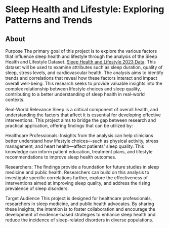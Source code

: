 # Sleep Health and Lifestyle: Exploring Patterns and Trends

## About 

Purpose
The primary goal of this project is to explore the various factors that influence sleep health and lifestyle through the analysis of the Sleep Health and Lifestyle Dataset. [Sleep Health and Lifestyle 2023 Data](https://www.kaggle.com/datasets/uom190346a/sleep-health-and-lifestyle-dataset):  This dataset will be used to examine attributes such as sleep duration, quality of sleep, stress levels, and cardiovascular health. The analysis aims to identify trends and correlations that reveal how these factors interact and impact overall well-being. This research seeks to provide valuable insights into the complex relationship between lifestyle choices and sleep quality, contributing to a better understanding of sleep health in real-world contexts.

Real-World Relevance
Sleep is a critical component of overall health, and understanding the factors that affect it is essential for developing effective interventions. This project aims to bridge the gap between research and practical application, offering findings that can be utilized by:

Healthcare Professionals: Insights from the analysis can help clinicians better understand how lifestyle choices—such as physical activity, stress management, and heart health—affect patients' sleep quality. This knowledge can inform patient education, treatment plans, and lifestyle recommendations to improve sleep health outcomes.

Researchers: The findings provide a foundation for future studies in sleep medicine and public health. Researchers can build on this analysis to investigate specific correlations further, explore the effectiveness of interventions aimed at improving sleep quality, and address the rising prevalence of sleep disorders.

Target Audience
This project is designed for healthcare professionals, researchers in sleep medicine, and public health advocates. By sharing these insights, the intention is to foster collaboration and encourage the development of evidence-based strategies to enhance sleep health and reduce the incidence of sleep-related disorders in diverse populations.




